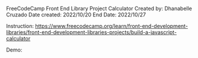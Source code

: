 FreeCodeCamp Front End Library Project
Calculator
Created by: Dhanabelle Cruzado
Date created: 2022/10/20
End Date: 2022/10/27

Instruction: https://www.freecodecamp.org/learn/front-end-development-libraries/front-end-development-libraries-projects/build-a-javascript-calculator


Demo: 
